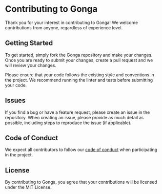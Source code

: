# Contributing to Gonga

Thank you for your interest in contributing to Gonga! We welcome contributions from anyone, regardless of experience level.

## Getting Started

To get started, simply fork the Gonga repository and make your changes. Once you are ready to submit your changes, create a pull request and we will review your changes.

Please ensure that your code follows the existing style and conventions in the project. We recommend running the linter and tests before submitting your code.

## Issues

If you find a bug or have a feature request, please create an issue in the repository. When creating an issue, please provide as much detail as possible, including steps to reproduce the issue (if applicable).

## Code of Conduct

We expect all contributors to follow our [code of conduct](CODE_OF_CONDUCT.md) when participating in the project.

## License

By contributing to Gonga, you agree that your contributions will be licensed under the MIT License.

